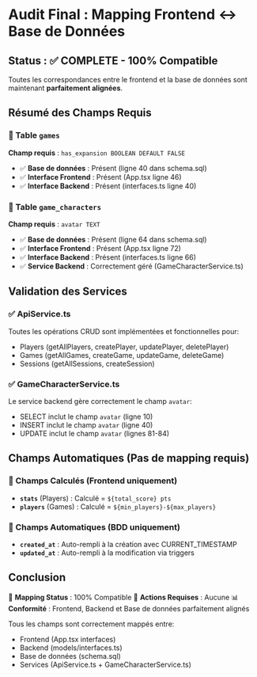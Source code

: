 # Audit Final : Mapping Frontend ↔ Base de Données

## Status : ✅ COMPLETE - 100% Compatible

Toutes les correspondances entre le frontend et la base de données sont maintenant **parfaitement alignées**.

## Résumé des Champs Requis

### 🔵 Table `games` 
**Champ requis** : `has_expansion BOOLEAN DEFAULT FALSE`
- ✅ **Base de données** : Présent (ligne 40 dans schema.sql)
- ✅ **Interface Frontend** : Présent (App.tsx ligne 46)
- ✅ **Interface Backend** : Présent (interfaces.ts ligne 40)

### 🔵 Table `game_characters` 
**Champ requis** : `avatar TEXT`
- ✅ **Base de données** : Présent (ligne 64 dans schema.sql)
- ✅ **Interface Frontend** : Présent (App.tsx ligne 72)
- ✅ **Interface Backend** : Présent (interfaces.ts ligne 66)
- ✅ **Service Backend** : Correctement géré (GameCharacterService.ts)

## Validation des Services

### ✅ ApiService.ts
Toutes les opérations CRUD sont implémentées et fonctionnelles pour:
- Players (getAllPlayers, createPlayer, updatePlayer, deletePlayer)
- Games (getAllGames, createGame, updateGame, deleteGame)
- Sessions (getAllSessions, createSession)

### ✅ GameCharacterService.ts  
Le service backend gère correctement le champ `avatar`:
- SELECT inclut le champ `avatar` (ligne 10)
- INSERT inclut le champ `avatar` (ligne 40)
- UPDATE inclut le champ `avatar` (lignes 81-84)

## Champs Automatiques (Pas de mapping requis)

### 🔄 Champs Calculés (Frontend uniquement)
- **`stats`** (Players) : Calculé = `${total_score} pts`
- **`players`** (Games) : Calculé = `${min_players}-${max_players}`

### 🔄 Champs Automatiques (BDD uniquement)
- **`created_at`** : Auto-rempli à la création avec CURRENT_TIMESTAMP
- **`updated_at`** : Auto-rempli à la modification via triggers

## Conclusion

🎯 **Mapping Status** : 100% Compatible
🔧 **Actions Requises** : Aucune
📊 **Conformité** : Frontend, Backend et Base de données parfaitement alignés

Tous les champs sont correctement mappés entre:
- Frontend (App.tsx interfaces)
- Backend (models/interfaces.ts)  
- Base de données (schema.sql)
- Services (ApiService.ts + GameCharacterService.ts)